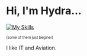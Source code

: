 # Hi, I'm Hydra...
[![My Skills](https://skillicons.dev/icons?i=js,html,css,py,discord,git,github,ai,ps,pr,vscode,windows,replit	)](https://skillicons.dev)

<sub><sup>(some of them just beginer)</sub></sup>

I like IT and Aviation.
